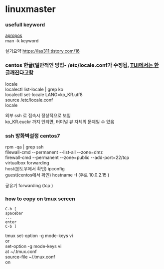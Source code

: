 # linuxmaster

### usefull keyword
[apropos](https://en.wikipedia.org/wiki/Apropos_(Unix))  
man -k keyword  

실기요약 https://las311.tistory.com/16  

### centos 한글(일반적인 방법- /etc/locale.conf가 수정됨, [TUI에서는 한글깨진다고함](https://ipex.tistory.com/entry/CentOS7-TextMode-%EC%97%90%EC%84%9C-%ED%95%9C%EA%B8%80-%EA%B9%A8%EC%A7%90-%ED%98%84%EC%83%81?category=771640)    
locale  
localectl list-locale | grep ko  
localectl set-locale LANG=ko_KR.utf8  
source /etc/locale.conf  
locale  


외부 ssh 로 접속시 정상적으로 보임  
ko_KR.euckr 까지 안되면, 터미널 뷰 자체의 문제일 수 있음  

### ssh 방화벽설정 centos7  
rpm -qa | grep ssh  
filewall-cmd --permanent --list-all --zone=dmz  
firewall-cmd --permanent --zone=public --add-port=22/tcp  
virtualbox forwarding  
host(윈도우에서 확인) ipconfig  
guest(centos에서 확인) hostname -I (주로 10.0.2.15  )

공유기 forwarding (tcp  )


### how to copy on tmux screen  
```
C-b [  
spacebar
...
enter
C-b ]
```

tmux set-option -g mode-keys vi   
or  
set-option -g mode-keys vi   
at ~/.tmux.conf  
source-file ~/.tmux.conf  
on
